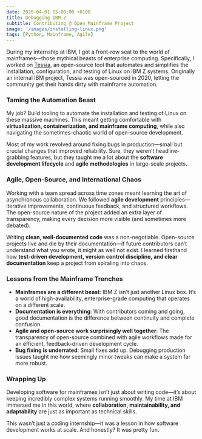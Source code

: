 ```yaml
---
date: 2020-04-01 15:00:00 +0100
title: Debugging IBM Z
subtitle: Contributing @ Open Mainframe Project
image: '/images/installing-linux.png'
tags: [Python, Mainframe, Agile]
---
```


During my internship at IBM, I got a front-row seat to the world of mainframes—those mythical beasts of enterprise computing. Specifically, I worked on [Tessia](https://openmainframeproject.org/blog/what-is-tessia/), an open-source tool that automates and simplifies the installation, configuration, and testing of Linux on IBM Z systems. Originally an internal IBM project, Tessia was open-sourced in 2020, letting the community get their hands dirty with mainframe automation.

### Taming the Automation Beast

My job? Build tooling to automate the installation and testing of Linux on these massive machines. This meant getting comfortable with **virtualization, containerization, and mainframe computing**, while also navigating the sometimes-chaotic world of open-source development.

Most of my work revolved around fixing bugs in production—small but crucial changes that improved reliability. Sure, they weren’t headline-grabbing features, but they taught me a lot about the **software development lifecycle** and **agile methodologies** in large-scale projects.

### Agile, Open-Source, and International Chaos

Working with a team spread across time zones meant learning the art of asynchronous collaboration. We followed **agile development** principles—iterative improvements, continuous feedback, and structured workflows. The open-source nature of the project added an extra layer of transparency, making every decision more visible (and sometimes more debated).

Writing **clean, well-documented code** was a non-negotiable. Open-source projects live and die by their documentation—if future contributors can’t understand what you wrote, it might as well not exist. I learned firsthand how **test-driven development, version control discipline, and clear documentation** keep a project from spiraling into chaos.

### Lessons from the Mainframe Trenches

- **Mainframes are a different beast**: IBM Z isn’t just another Linux box. It’s a world of high-availability, enterprise-grade computing that operates on a different scale.
- **Documentation is everything**: With contributors coming and going, good documentation is the difference between continuity and complete confusion.
- **Agile and open-source work surprisingly well together**: The transparency of open-source combined with agile workflows made for an efficient, feedback-driven development cycle.
- **Bug fixing is underrated**: Small fixes add up. Debugging production issues taught me how seemingly minor tweaks can make a system far more robust.

### Wrapping Up

Developing software for mainframes isn’t just about writing code—it’s about keeping incredibly complex systems running smoothly. My time at IBM immersed me in this world, where **collaboration, maintainability, and adaptability** are just as important as technical skills.

This wasn’t just a coding internship—it was a lesson in how software development works at scale. And honestly? It was pretty fun.


